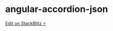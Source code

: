 # angular-accordion-json

[Edit on StackBlitz ⚡️](https://stackblitz.com/edit/angular-accordion-json)